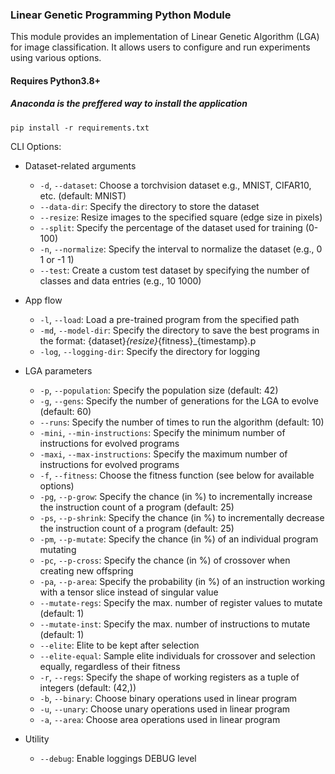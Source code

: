 
### Linear Genetic Programming Python Module

This module provides an implementation of Linear Genetic Algorithm (LGA) for image classification. It allows users to configure and run experiments using various options.

#### Requires Python3.8+
##### Anaconda is the preffered way to install the application
`pip install -r requirements.txt` 

CLI Options:

- Dataset-related arguments
  - `-d`, `--dataset`: Choose a torchvision dataset e.g., MNIST, CIFAR10, etc. (default: MNIST)
  - `--data-dir`: Specify the directory to store the dataset
  - `--resize`: Resize images to the specified square (edge size in pixels)
  - `--split`: Specify the percentage of the dataset used for training (0-100)
  - `-n`, `--normalize`: Specify the interval to normalize the dataset (e.g., 0 1 or -1 1)
  - `--test`: Create a custom test dataset by specifying the number of classes and data entries (e.g., 10 1000)

 - App flow
   - `-l`, `--load`: Load a pre-trained program from the specified path
   - `-md`, `--model-dir`: Specify the directory to save the best programs in the format: {dataset}_{resize}_{fitness}_{timestamp}.p
   - `-log`, `--logging-dir`: Specify the directory for logging

 - LGA parameters
   - `-p`, `--population`: Specify the population size (default: 42)
   - `-g`, `--gens`: Specify the number of generations for the LGA to evolve (default: 60)
   - `--runs`: Specify the number of times to run the algorithm (default: 10)
   - `-mini`, `--min-instructions`: Specify the minimum number of instructions for evolved programs
   - `-maxi`, `--max-instructions`: Specify the maximum number of instructions for evolved programs
   - `-f`, `--fitness`: Choose the fitness function (see below for available options)
   -  `-pg`, `--p-grow`: Specify the chance (in %) to incrementally increase the instruction count of a program (default: 25)
   -  `-ps`, `--p-shrink`: Specify the chance (in %) to incrementally decrease the instruction count of a program (default: 25)
   -  `-pm`, `--p-mutate`: Specify the chance (in %) of an individual program mutating
   -  `-pc`, `--p-cross`: Specify the chance (in %) of crossover when creating new offspring
   -  `-pa`, `--p-area`: Specify the probability (in %) of an instruction working with a tensor slice instead of singular value
   -  `--mutate-regs`: Specify the max. number of register values to mutate (default: 1)
   -  `--mutate-inst`: Specify the max. number of instructions to mutate (default: 1)
   -  `--elite`: Elite to be kept after selection
   -  `--elite-equal`: Sample elite individuals for crossover and selection equally, regardless of their fitness
   -  `-r`, `--regs`: Specify the shape of working registers as a tuple of integers (default: (42,))
   -  `-b`, `--binary`: Choose binary operations used in linear program
   -  `-u`, `--unary`: Choose unary operations used in linear program
   -  `-a`, `--area`: Choose area operations used in linear program

- Utility
   -  `--debug`: Enable loggings DEBUG level
